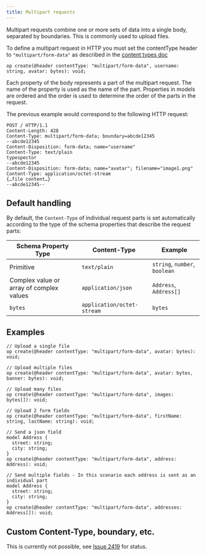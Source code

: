 ```yaml
---
title: Multipart requests
---
```


Multipart requests combine one or more sets of data into a single body, separated by boundaries. This is commonly used to upload files.

To define a multipart request in HTTP you must set the contentType header to `"multipart/form-data"` as described in the [content types doc](./content-types.md#specify-content-type)

```tsp
op create(@header contentType: "multipart/form-data", username: string, avatar: bytes): void;
```

Each property of the body represents a part of the multipart request. The name of the property is used as the name of the part. Properties in models are ordered and the order is used to determine the order of the parts in the request.

The previous example would correspond to the following HTTP request:

```http
POST / HTTP/1.1
Content-Length: 428
Content-Type: multipart/form-data; boundary=abcde12345
--abcde12345
Content-Disposition: form-data; name="username"
Content-Type: text/plain
typespector
--abcde12345
Content-Disposition: form-data; name="avatar"; filename="image1.png"
Content-Type: application/octet-stream
{…file content…}
--abcde12345--
```

## Default handling

By default, the `Content-Type` of individual request parts is set automatically according to the type of the schema properties that describe the request parts:

| Schema Property Type                     | Content-Type               | Example                       |
| ---------------------------------------- | -------------------------- | ----------------------------- |
| Primitive                                | `text/plain`               | `string`, `number`, `boolean` |
| Complex value or array of complex values | `application/json`         | `Address`, `Address[]`        |
| `bytes`                                  | `application/octet-stream` | `bytes`                       |

## Examples

```tsp
// Upload a single file
op create(@header contentType: "multipart/form-data", avatar: bytes): void;

// Upload multiple files
op create(@header contentType: "multipart/form-data", avatar: bytes, banner: bytes): void;

// Upload many files
op create(@header contentType: "multipart/form-data", images: bytes[]): void;

// Upload 2 form fields
op create(@header contentType: "multipart/form-data", firstName: string, lastName: string): void;

// Send a json field
model Address {
  street: string;
  city: string;
}
op create(@header contentType: "multipart/form-data", address: Address): void;

// Send multiple fields - In this scenario each address is sent as an individual part
model Address {
  street: string;
  city: string;
}
op create(@header contentType: "multipart/form-data", addresses: Address[]): void;
```

## Custom Content-Type, boundary, etc.

This is currently not possible, see [Issue 2419](https://github.com/microsoft/typespec/issues/2419) for status.
